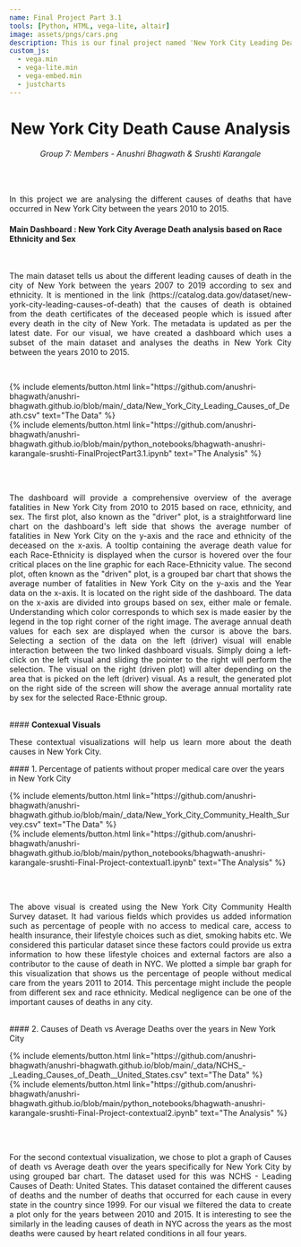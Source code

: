 ```yaml
---
name: Final Project Part 3.1
tools: [Python, HTML, vega-lite, altair]
image: assets/pngs/cars.png
description: This is our final project named 'New York City Leading Death Causes Analysis'. This project contains 3 visualizations analysing 3 different datasets.
custom_js:
  - vega.min
  - vega-lite.min
  - vega-embed.min
  - justcharts
---
```


<h1><center><b>  New York City Death Cause Analysis </b></center></h1>
<h6><center><i> Group 7: Members - Anushri Bhagwath & Srushti Karangale </i></center></h6>
<br>
<p align="justify">In this project we are analysing the different causes of deaths that have occurred in New York City between the years 2010 to 2015.</p>

#### <b> Main Dashboard : New York City Average Death analysis based on Race Ethnicity and Sex</b>
<br>
<p align="justify">The main dataset tells us about the different leading causes of death in the city of New York between the years 2007 to 2019 according to sex and ethnicity. It is mentioned in the link (https://catalog.data.gov/dataset/new-york-city-leading-causes-of-death) that the causes of death is obtained from the death certificates of the deceased people which is issued after every death in the city of New York. The metadata is updated as per the latest date.
For our visual, we have created a dashboard which uses a subset of the main dataset and analyses the deaths in New York City between the years 2010 to 2015.</p>
<br>

<vegachart schema-url="{{ site.baseurl }}/assets/json/race_ethnicity_deathsNYC2.json" style="width: 100%"></vegachart>


<!-- these are written in a combo of html and liquid --> 
<div class="left">
{% include elements/button.html link="https://github.com/anushri-bhagwath/anushri-bhagwath.github.io/blob/main/_data/New_York_City_Leading_Causes_of_Death.csv" text="The Data" %}
</div>
<div class="right">
{% include elements/button.html link="https://github.com/anushri-bhagwath/anushri-bhagwath.github.io/blob/main/python_notebooks/bhagwath-anushri-karangale-srushti-FinalProjectPart3.1.ipynb" text="The Analysis" %}
</div>

<br><br>

<p align="justify">The dashboard will provide a comprehensive overview of the average fatalities in New York City from 2010 to 2015 based on race, ethnicity, and sex. The first plot, also known as the "driver" plot, is a straightforward line chart on the dashboard's left side that shows the average number of fatalities in New York City on the y-axis and the race and ethnicity of the deceased on the x-axis. A tooltip containing the average death value for each Race-Ethnicity is displayed when the cursor is hovered over the four critical places on the line graphic for each Race-Ethnicity value. The second plot, often known as the "driven" plot, is a grouped bar chart that shows the average number of fatalities in New York City on the y-axis and the Year data on the x-axis. It is located on the right side of the dashboard. The data on the x-axis are divided into groups based on sex, either male or female. Understanding which color corresponds to which sex is made easier by the legend in the top right corner of the right image. The average annual death values for each sex are displayed when the cursor is above the bars. Selecting a section of the data on the left (driver) visual will enable interaction between the two linked dashboard visuals. Simply doing a left-click on the left visual and sliding the pointer to the right will perform the selection. The visual on the right (driven plot) will alter depending on the area that is picked on the left (driver) visual. As a result, the generated plot on the right side of the screen will show the average annual mortality rate by sex for the selected Race-Ethnic group. 
</p>

<br>
#### <b>Contexual Visuals</b>
<br>
<p align ="justify"> These contextual visualizations will help us learn more about the death causes in New York City. </p>
#### 1. Percentage of patients without proper medical care over the years in New York City

<br>

<vegachart schema-url="{{ site.baseurl }}/assets/json/percent_without_medical_care.json" style="width: 100%; text-align:center" ></vegachart>

<!-- these are written in a combo of html and liquid --> 
<div class="left">
{% include elements/button.html link="https://github.com/anushri-bhagwath/anushri-bhagwath.github.io/blob/main/_data/New_York_City_Community_Health_Survey.csv" text="The Data" %}
</div>
<div class="right">
{% include elements/button.html link="https://github.com/anushri-bhagwath/anushri-bhagwath.github.io/blob/main/python_notebooks/bhagwath-anushri-karangale-srushti-Final-Project-contextual1.ipynb" text="The Analysis" %}
</div>

<br><br>

<p align="justify"> The above visual is created using the New York City Community Health Survey dataset. It had various fields which provides us added information such as percentage of people with no access to medical care, access to health insurance, their lifestyle choices such as diet, smoking habits etc. We considered this particular dataset since these factors could provide us extra information to how these lifestyle choices and external factors are also a contributor to the cause of death in NYC. We plotted a simple bar graph for this visualization that shows us the percentage of people without medical care from the years 2011 to 2014. This percentage might include the people from different sex and race ethnicity. Medical negligence can be one of the important causes of deaths in any city.</p>
<br>
#### 2. Causes of Death vs Average Deaths over the years in New York City

<br>

<vegachart schema-url="{{ site.baseurl }}/assets/json/death_causes.json" style="width: 100%; text-align:center" ></vegachart>

<!-- these are written in a combo of html and liquid --> 
<div class="left">
{% include elements/button.html link="https://github.com/anushri-bhagwath/anushri-bhagwath.github.io/blob/main/_data/NCHS_-_Leading_Causes_of_Death__United_States.csv" text="The Data" %}
</div>
<div class="right">
{% include elements/button.html link="https://github.com/anushri-bhagwath/anushri-bhagwath.github.io/blob/main/python_notebooks/bhagwath-anushri-karangale-srushti-Final-Project-contextual2.ipynb" text="The Analysis" %}
</div>

<br><br>

<p align="justify">For the second contextual visualization, we chose to plot a graph of Causes of death vs Average death over the years specifically for New York City by using grouped bar chart. The dataset used for this was NCHS - Leading Causes of Death: United States. This dataset contained the different causes of deaths and the number of deaths that occurred for each cause in every state in the country since 1999. For our visual we filtered the data to create a plot only for the years between 2010 and 2015. It is interesting to see the similarly in the leading causes of death in NYC across the years as the most deaths were caused by heart related conditions in all four years.</p>

<br>